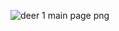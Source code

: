 
![deer 1 main page png](https://user-images.githubusercontent.com/99289954/192404881-c53e4f73-0a7a-48fd-9d31-b69b53fbb1c8.png)
